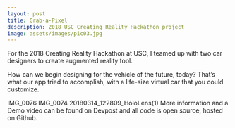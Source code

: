 ```yaml
---
layout: post
title: Grab-a-Pixel
description: 2018 USC Creating Reality Hackathon project
image: assets/images/pic03.jpg
---
```


For the 2018 Creating Reality Hackathon at USC, I teamed up with two car designers to create augmented reality tool.

How can we begin designing for the vehicle of the future, today? That’s what our app tried to accomplish, with a life-size virtual car that you could customize.

 

 IMG_0076 IMG_0074
 20180314_122809_HoloLens(1)
More information and a Demo video can be found on Devpost and all code is open source, hosted on Github.
